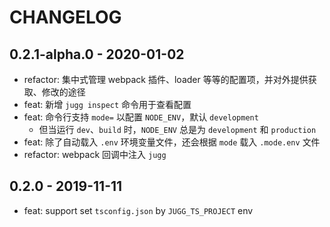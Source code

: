 # CHANGELOG

## 0.2.1-alpha.0 - 2020-01-02

- refactor: 集中式管理 webpack 插件、loader 等等的配置项，并对外提供获取、修改的途径
- feat: 新增 `jugg inspect` 命令用于查看配置
- feat: 命令行支持 `mode=` 以配置 `NODE_ENV`，默认 `development`
  - 但当运行 `dev`、`build` 时，`NODE_ENV` 总是为 `development` 和 `production`
- feat: 除了自动载入 `.env` 环境变量文件，还会根据 `mode` 载入 `.mode.env` 文件
- refactor: webpack 回调中注入 `jugg`

## 0.2.0 - 2019-11-11

- feat: support set `tsconfig.json` by `JUGG_TS_PROJECT` env
